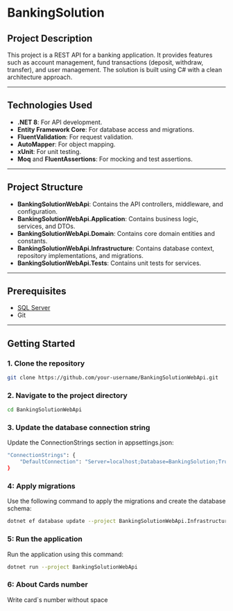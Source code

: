 # BankingSolution

## Project Description
This project is a REST API for a banking application. It provides features such as account management, fund transactions (deposit, withdraw, transfer), and user management. The solution is built using C# with a clean architecture approach.

---

## Technologies Used
- **.NET 8**: For API development.
- **Entity Framework Core**: For database access and migrations.
- **FluentValidation**: For request validation.
- **AutoMapper**: For object mapping.
- **xUnit**: For unit testing.
- **Moq** and **FluentAssertions**: For mocking and test assertions.

---

## Project Structure
- **BankingSolutionWebApi**: Contains the API controllers, middleware, and configuration.
- **BankingSolutionWebApi.Application**: Contains business logic, services, and DTOs.
- **BankingSolutionWebApi.Domain**: Contains core domain entities and constants.
- **BankingSolutionWebApi.Infrastructure**: Contains database context, repository implementations, and migrations.
- **BankingSolutionWebApi.Tests**: Contains unit tests for services.

---

## Prerequisites
- [SQL Server](https://www.microsoft.com/sql-server)
- Git

---

## Getting Started

### 1. Clone the repository
```bash
git clone https://github.com/your-username/BankingSolutionWebApi.git
```

### 2. Navigate to the project directory
```bash
cd BankingSolutionWebApi
```
### 3. Update the database connection string
Update the ConnectionStrings section in appsettings.json:
```bash
"ConnectionStrings": {
    "DefaultConnection": "Server=localhost;Database=BankingSolution;Trusted_Connection=True;MultipleActiveResultSets=true"
}
```
### 4: Apply migrations
Use the following command to apply the migrations and create the database schema:
```bash
dotnet ef database update --project BankingSolutionWebApi.Infrastructure
```
### 5: Run the application
Run the application using this command:
```bash
dotnet run --project BankingSolutionWebApi
```

### 6: About Cards number
Write card`s number without space
